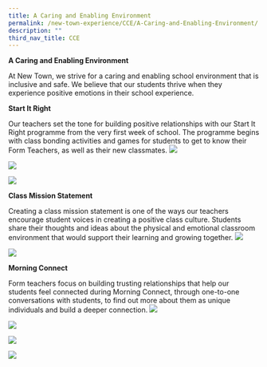 ```yaml
---
title: A Caring and Enabling Environment
permalink: /new-town-experience/CCE/A-Caring-and-Enabling-Environment/
description: ""
third_nav_title: CCE
---
```

**A Caring and Enabling Environment**

At New Town, we strive for a caring and enabling school environment that is inclusive and safe. We believe that our students thrive when they experience positive emotions in their school experience. 

**Start It Right**

Our teachers set the tone for building positive relationships with our Start It Right programme from the very first week of school. The programme begins with class bonding activities and games for students to get to know their Form Teachers, as well as their new classmates.
![](/images/CCE/Caring%20and%20Enabling/Caring%20and%20Enabling%20Environment01.jpeg)

![](/images/CCE/Caring%20and%20Enabling/Caring%20and%20Enabling%20Environment02.jpeg)

![](/images/CCE/Caring%20and%20Enabling/Caring%20and%20Enabling%20Environment05.jpeg)

**Class Mission Statement**

Creating a class mission statement is one of the ways our teachers encourage student voices in creating a positive class culture. Students share their thoughts and ideas about the physical and emotional classroom environment that would support their learning and growing together.
![](/images/CCE/Caring%20and%20Enabling/Caring%20and%20Enabling%20Environment03.jpeg)

![](/images/CCE/Caring%20and%20Enabling/Caring%20and%20Enabling%20Environment04.jpeg)

**Morning Connect**

Form teachers focus on building trusting relationships that help our students feel connected during Morning Connect, through one-to-one conversations with students, to find out more about them as unique individuals and build a deeper connection.
![](/images/CCE/Caring%20and%20Enabling/Morning%20Connect%2001.jpeg)

![](/images/CCE/Caring%20and%20Enabling/Morning%20Connect%2002.jpeg)

![](/images/CCE/Caring%20and%20Enabling/Start%20it%20right%2001.jpeg)

![](/images/CCE/Caring%20and%20Enabling/Start%20it%20right%2002.jpeg)